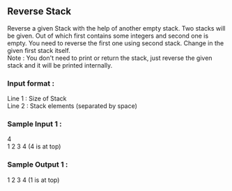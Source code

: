 ## Reverse Stack
Reverse a given Stack with the help of another empty stack. Two stacks will be given. Out of which first contains some integers and second one is empty. You need to reverse the first one using second stack. Change in the given first stack itself. <br/>
Note : You don't need to print or return the stack, just reverse the given stack and it will be printed internally.<br/>
### Input format :
Line 1 : Size of Stack <br/>
Line 2 : Stack elements (separated by space)<br/>
### Sample Input 1 :
4 <br/>
1 2 3 4     (4 is at top)
### Sample Output 1 :
1 2 3 4    (1 is at top)